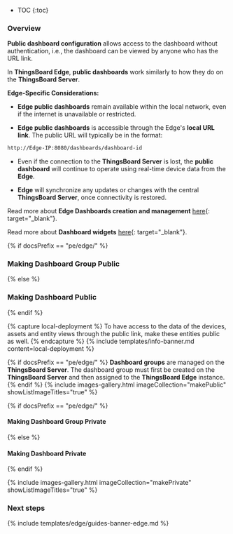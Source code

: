 * TOC
{:toc}

### Overview

**Public dashboard configuration** allows access to the dashboard without authentication, i.e., the dashboard can be viewed by anyone who has the URL link. 

In **ThingsBoard Edge**, **public dashboards** work similarly to how they do on the **ThingsBoard Server**. 

**Edge-Specific Considerations:**

* **Edge public dashboards** remain available within the local network, even if the internet is unavailable or restricted.

* **Edge public dashboards** is accessible through the Edge's **local URL link**. The public URL will typically be in the format:
```bash
http://Edge-IP:8080/dashboards/dashboard-id
```
* Even if the connection to the **ThingsBoard Server** is lost, the **public dashboard** will continue to operate using real-time device data from the **Edge**.

* **Edge** will synchronize any updates or changes with the central **ThingsBoard Server**, once connectivity is restored.

Read more about **Edge Dashboards creation and management** [here](/docs/{{docsPrefix}}user-guide/db-overview/){: target="_blank"}.

Read more about **Dashboard widgets** [here](/docs/{{peDocsPrefix}}user-guide/widgets/){: target="_blank"}.

{% if docsPrefix == "pe/edge/" %}
### Making Dashboard Group Public
{% else %}
### Making Dashboard Public
{% endif %}

{% capture local-deployment %}
To have access to the data of the devices, assets and entity views through the public link, make these entities public as well.
{% endcapture %}
{% include templates/info-banner.md content=local-deployment %}

{% if docsPrefix == "pe/edge/" %}
**Dashboard groups** are managed on the **ThingsBoard Server**. The dashboard group must first be created on the **ThingsBoard Server** and then assigned to the **ThingsBoard Edge** instance.
{% endif %}
{% include images-gallery.html imageCollection="makePublic" showListImageTitles="true" %}

{% if docsPrefix == "pe/edge/" %}
#### Making Dashboard Group Private
{% else %}
#### Making Dashboard Private
{% endif %}

{% include images-gallery.html imageCollection="makePrivate" showListImageTitles="true" %}

### Next steps

{% include templates/edge/guides-banner-edge.md %}